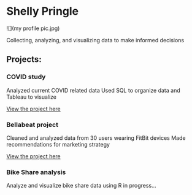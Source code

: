 # Shelly Pringle
![](my profile pic.jpg)

Collecting, analyzing, and visualizing data to make informed decisions

## Projects:
### COVID study 
Analyzed current COVID related data
Used SQL to organize data and Tableau to visualize

[View the project here](https://github.com/shellypringle/COVID-study) 

### Bellabeat project
Cleaned and analyzed data from 30 users wearing FitBit devices
Made recommendations for marketing strategy

[View the project here](https://github.com/shellypringle/Bellabeat-Project)

### Bike Share analysis
Analyze and visualize bike share data using R
in progress...
